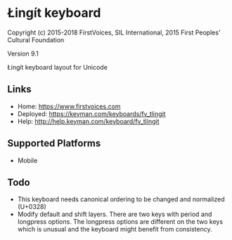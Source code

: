 Łingít keyboard
======================

Copyright (c) 2015-2018 FirstVoices, SIL International, 2015 First Peoples' Cultural Foundation

Version 9.1

Łingít keyboard layout for Unicode

Links
-----

 * Home:     <https://www.firstvoices.com>
 * Deployed: <https://keyman.com/keyboards/fv_tlingit>
 * Help:     <http://help.keyman.com/keyboard/fv_tlingit>
 
Supported Platforms
-------------------

 * Mobile

Todo
----

 * This keyboard needs canonical ordering to be changed and normalized (U+0328)
 * Modify default and shift layers. There are two keys with period and longpress options. 
   The longpress options are different on the two keys which is unusual and the keyboard
   might benefit from consistency.
   